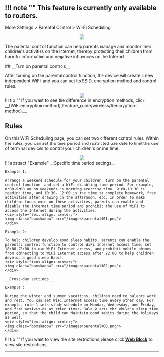 <!--<style>
    .text {
        font-size: 21px; 
    }
</style>
-->
!!! note ""
	__This feature is currently only available to routers.__
---
 More Settings > Parental Control > Wi-Fi Scheduling
	<div style="text-align: center;">
		<img class="boxshadow" src="/images/parental00.png">
	</div>
<p class="text">
The parental control function can help parents manage and monitor their children's activities on the Internet, thereby protecting their children from harmful information and negative influences on the Internet.
</p>
## __Turn on parental controls__
<p class="text">
After turning on the parental control function, the device will create a new independent WiFi, and you can set its SSID, encryption method and control rules.
</p>
<div style="text-align: center;">
    <img class="boxshadow" src="/images/parental01.png">
</div>
!!! tip ""
	If you want to see the difference in encryption methods, click __[WiFi encryption method](/feature_guide/wireless/#encryption-method)__.

## __Rules__
<p class="text">
On this WiFi Scheduling page, you can set two different control rules. Within the rules, you can set the time period and restricted use date to limit the use of terminal devices to control your children's online time.
</p>
<div style="text-align: center;">
    <img class="boxshadow" src="/images/parental02.png">
</div>
!!! abstract "Example"
	__Specific time period settings__
	
	Example 1:
	
	Arrange a weekend schedule for your children, turn on the parental control function, and set a WiFi disabling time period. For example, 8:00-9:00 am on weekends is morning exercise time, 9:00-10:30 is reading time, and 10:30- 12:00 is the time to complete homework, free activities after drawing in the afternoon, etc. In order to make children focus more on these activities, parents can enable and disable the Internet time period and prohibit the use of WiFi to access the Internet during the activities.
	<div style="text-align: center;">
    <img class="boxshadow" src="/images/parental001.png">
	</div>
	
	Example 2:
	
	To help children develop good sleep habits, parents can enable the parental control function to control WiFi Internet access time, set 18:00-22:00 to use WiFi Internet access, and prohibit mobile phones from connecting to WiFi Internet access after 22:00 to help children develop a good sleep Habit.
	<div style="text-align: center;">
    <img class="boxshadow" src="/images/parental002.png">
	</div>
	
	__Cross-day settings__
	
	Example : 
	
	During the winter and summer vacations, children need to balance work and rest. You can set WiFi Internet access time every other day. For example, rule 1 sets study schedule on Monday, Wednesday, and Friday, and free activities at other times. Rule 2 sets the child's sleep time period, so that the child can Maintain good habits during the holidays as well.
	<div style="text-align: center;">
    <img class="boxshadow" src="/images/parental008.png">
	</div>
!!! tip ""
	If you want to view the site restrictions,please click __[Web Block](/feature_guide/parental_ctrl/)__ to view site restrictions.

---